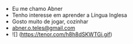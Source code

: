- Eu me chamo Abner
- Tenho interesse em aprender a Língua Inglesa
- Gosto muito de jogar, cozinhar
- abner.o.teles@gmail.com
- ![] (https://tenor.com/h8h8dSKWTGi.gif)
